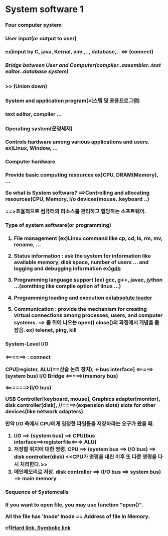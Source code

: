 <h1>System software 1</h1>

<h3>Four computer system<h/3>

<h4>User input(or output to user)</h4>
ex)input by C, java, Kernal, vim ,.., database,..
<=> (connect)
<h5>Bridge between User and Computer(compiler..assembler..test editor..database system)</h5>
>> (Union down)
<h4>System and application program(시스템 및 응용프로그램)</h4>
text editor, compiler ...
 
<h4>Operating system(운영체제)</h4>
Controls hardware among various applications and users.
ex)Linux, Window, ...
 
<h4>Computer hardware</h4>
Provide basic computing resources
ex)CPU, DRAM(Memory), ...

 So what is System software?
 ==>Controlling and allocating resources(CPU, Memory, I/o devices(mouse..keyboard ..)

 ==>효율적으로 컴퓨터의 리소스를 관리하고 할당하는 소프트웨어.
 
 <h4>Type of system software(or programming)</h4>
 
 1. File management (ex)Linxu command like cp, cd, ls, rm, mv, rename, ...
 
 2. Status information : ask the system for information like available memory, disk space, number of users ... 
                         and logging and debugging information 
 ex)<a href="https://jangpd007.tistory.com/54/" type="blank">gdb</a>
 
 3. Programming language support (ex) gcc, g++, javac, jython ...(somthing like compile option of linux ...)
 
 4. Programming loading and execution
 ex)<a href="https://ehpub.co.kr/tag/absolute-loader/" type="blank">absolute loader</a>
 
 5. Communication : provide the mechanism for creating virtual connections among processes, users, and computer systems.
 ==> 좀 뒤에 나오는 open() close()의 과정에서 개념을 좀 잡음.
 ex) telenet, ping, kill

 
 <h4>System-Level I/O</h4>
 
 <======> : connect
 
 
 CPU[register, ALU(==산술 논리 장치), <-bus interface] <=====>(system <b>bus</b>) I/O Bridge <=====>(memory <b>bus</b>)
 
 <=======>(I/O <b>bus</b>)
 
 USB Controller[keyboard, mouse], Graphics adapter[monitor], disk controller[disk], //====>(expension slots) slots for other devices(like network adapters)
 
 만약 I/O 측에서 CPU에게 일정한 파일들을 저장하라는 요구가 왔을 때.
 1. I/O ==> (system bus) ==> CPU(bus interface==>registerfile<===> ALU)
 2. 저장할 위치에 대한 명령. CPU ==> (system bus ==> I/O bus) ==> disk controller(disk) <<CPU가 명령을 내린 이후 또 다른 명령을 다시 처리한다.>>
 3. 메인메모리로 저장. disk controller ==> (I/O bus ==> system bus) ==> main memory 
 
 
 
 <h4>Sequence of Systemcalls</h4>
 
 If you want to open file, you may use function "open()".

 All the file has 'Inode'
 Inode == Address of file in Memory.
 
 cf)<a href="https://thenicesj.tistory.com/217" type="blank">Hard link, Symbolic link</a>
 


 
